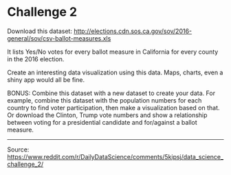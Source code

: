 # Challenge 2

Download this dataset: http://elections.cdn.sos.ca.gov/sov/2016-general/sov/csv-ballot-measures.xls

It lists Yes/No votes for every ballot measure in California for every county in the 2016 election.

Create an interesting data visualization using this data. Maps, charts, even a shiny app would all be fine.


BONUS: Combine this dataset with a new dataset to create your data. For example, combine this dataset with the population numbers for each country to find voter participation, then make a visualization based on that. Or download the Clinton, Trump vote numbers and show a relationship between voting for a presidential candidate and for/against a ballot measure.

---
Source: https://www.reddit.com/r/DailyDataScience/comments/5kipsj/data_science_challenge_2/
